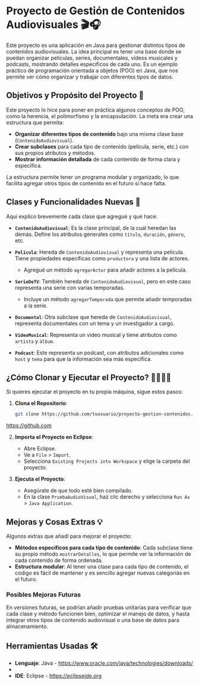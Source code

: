 # Proyecto de Gestión de Contenidos Audiovisuales 🎬🎧

Este proyecto es una aplicación en Java para gestionar distintos tipos de contenidos audiovisuales. La idea principal es tener una base donde se puedan organizar películas, series, documentales, videos musicales y podcasts, mostrando detalles específicos de cada uno. Es un ejemplo práctico de programación orientada a objetos (POO) en Java, que nos permite ver cómo organizar y trabajar con diferentes tipos de datos.

## Objetivos y Propósito del Proyecto 📌

Este proyecto lo hice para poner en práctica algunos conceptos de POO, como la herencia, el polimorfismo y la encapsulación. La meta era crear una estructura que permita:

- **Organizar diferentes tipos de contenido** bajo una misma clase base (`ContenidoAudiovisual`).
- **Crear subclases** para cada tipo de contenido (película, serie, etc.) con sus propios atributos y métodos.
- **Mostrar información detallada** de cada contenido de forma clara y específica.

La estructura permite tener un programa modular y organizado, lo que facilita agregar otros tipos de contenido en el futuro si hace falta.

## Clases y Funcionalidades Nuevas 🚀

Aquí explico brevemente cada clase que agregué y qué hace:

- **`ContenidoAudiovisual`**: Es la clase principal, de la cual heredan las demás. Define los atributos generales como `título`, `duración`, `género`, etc.
  
- **`Pelicula`**: Hereda de `ContenidoAudiovisual` y representa una película. Tiene propiedades específicas como `productora` y una lista de actores.
  - Agregué un método `agregarActor` para añadir actores a la película.

- **`SerieDeTV`**: También hereda de `ContenidoAudiovisual`, pero en este caso representa una serie con varias temporadas.
  - Incluye un método `agregarTemporada` que permite añadir temporadas a la serie.

- **`Documental`**: Otra subclase que hereda de `ContenidoAudiovisual`, representa documentales con un tema y un investigador a cargo.

- **`VideoMusical`**: Representa un video musical y tiene atributos como `artista` y `álbum`.
  
- **`Podcast`**: Este representa un podcast, con atributos adicionales como `host` y `tema` para que la información sea más específica.

## ¿Cómo Clonar y Ejecutar el Proyecto? 👩‍💻👨‍💻

Si quieres ejecutar el proyecto en tu propia máquina, sigue estos pasos:

1. **Clona el Repositorio**:
   ```bash
   git clone https://github.com/tuusuario/proyecto-gestion-contenidos.git
   ```
https://github.com

2. **Importa el Proyecto en Eclipse**:
   - Abre Eclipse.
   - Ve a `File` > `Import`.
   - Selecciona `Existing Projects into Workspace` y elige la carpeta del proyecto.

3. **Ejecuta el Proyecto**:
   - Asegúrate de que todo esté bien compilado.
   - En la clase `PruebaAudioVisual`, haz clic derecho y selecciona `Run As` > `Java Application`.

## Mejoras y Cosas Extras 💡

Algunos extras que añadí para mejorar el proyecto:

- **Métodos específicos para cada tipo de contenido**: Cada subclase tiene su propio método `mostrarDetalles`, lo que permite ver la información de cada contenido de forma ordenada.
- **Estructura modular**: Al tener una clase para cada tipo de contenido, el código es fácil de mantener y es sencillo agregar nuevas categorías en el futuro.

### Posibles Mejoras Futuras
En versiones futuras, se podrían añadir pruebas unitarias para verificar que cada clase y método funcionen bien, optimizar el manejo de datos, y hasta integrar otros tipos de contenido audiovisual o una base de datos para almacenamiento.

## Herramientas Usadas 🛠️

- **Lenguaje**: Java - https://www.oracle.com/java/technologies/downloads/
- 
- **IDE**: Eclipse - https://eclipseide.org


